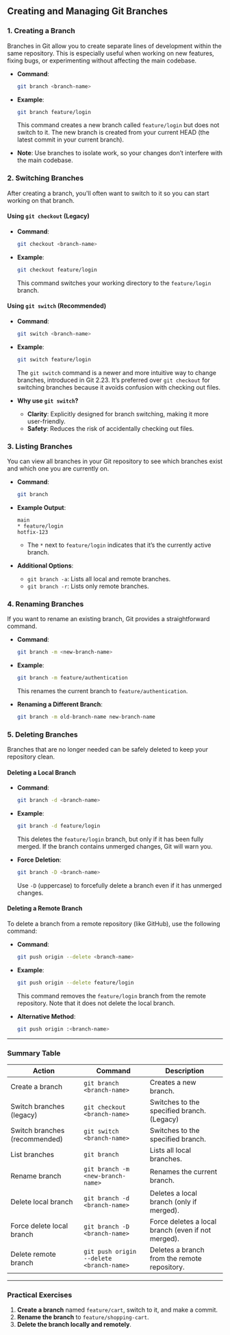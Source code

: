 

## **Creating and Managing Git Branches**

### **1. Creating a Branch**
Branches in Git allow you to create separate lines of development within the same repository. This is especially useful when working on new features, fixing bugs, or experimenting without affecting the main codebase.

- **Command**:
  ```bash
  git branch <branch-name>
  ```
- **Example**:
  ```bash
  git branch feature/login
  ```
  This command creates a new branch called `feature/login` but does not switch to it. The new branch is created from your current HEAD (the latest commit in your current branch).

- **Note**: Use branches to isolate work, so your changes don’t interfere with the main codebase.

### **2. Switching Branches**
After creating a branch, you'll often want to switch to it so you can start working on that branch.

#### **Using `git checkout` (Legacy)**
- **Command**:
  ```bash
  git checkout <branch-name>
  ```
- **Example**:
  ```bash
  git checkout feature/login
  ```
  This command switches your working directory to the `feature/login` branch.

#### **Using `git switch` (Recommended)**
- **Command**:
  ```bash
  git switch <branch-name>
  ```
- **Example**:
  ```bash
  git switch feature/login
  ```
  The `git switch` command is a newer and more intuitive way to change branches, introduced in Git 2.23. It’s preferred over `git checkout` for switching branches because it avoids confusion with checking out files.

- **Why use `git switch`?**
  - **Clarity**: Explicitly designed for branch switching, making it more user-friendly.
  - **Safety**: Reduces the risk of accidentally checking out files.

### **3. Listing Branches**
You can view all branches in your Git repository to see which branches exist and which one you are currently on.

- **Command**:
  ```bash
  git branch
  ```
- **Example Output**:
  ```
  main
  * feature/login
  hotfix-123
  ```
  - The `*` next to `feature/login` indicates that it’s the currently active branch.

- **Additional Options**:
  - `git branch -a`: Lists all local and remote branches.
  - `git branch -r`: Lists only remote branches.

### **4. Renaming Branches**
If you want to rename an existing branch, Git provides a straightforward command.

- **Command**:
  ```bash
  git branch -m <new-branch-name>
  ```
- **Example**:
  ```bash
  git branch -m feature/authentication
  ```
  This renames the current branch to `feature/authentication`.

- **Renaming a Different Branch**:
  ```bash
  git branch -m old-branch-name new-branch-name
  ```

### **5. Deleting Branches**
Branches that are no longer needed can be safely deleted to keep your repository clean.

#### **Deleting a Local Branch**
- **Command**:
  ```bash
  git branch -d <branch-name>
  ```
- **Example**:
  ```bash
  git branch -d feature/login
  ```
  This deletes the `feature/login` branch, but only if it has been fully merged. If the branch contains unmerged changes, Git will warn you.

- **Force Deletion**:
  ```bash
  git branch -D <branch-name>
  ```
  Use `-D` (uppercase) to forcefully delete a branch even if it has unmerged changes.

#### **Deleting a Remote Branch**
To delete a branch from a remote repository (like GitHub), use the following command:

- **Command**:
  ```bash
  git push origin --delete <branch-name>
  ```
- **Example**:
  ```bash
  git push origin --delete feature/login
  ```
  This command removes the `feature/login` branch from the remote repository. Note that it does not delete the local branch.

- **Alternative Method**:
  ```bash
  git push origin :<branch-name>
  ```

---

### **Summary Table**

| **Action**                  | **Command**                             | **Description**                                       |
|----------------------------|----------------------------------------|-------------------------------------------------------|
| Create a branch           | `git branch <branch-name>`             | Creates a new branch.                                 |
| Switch branches (legacy)  | `git checkout <branch-name>`           | Switches to the specified branch. (Legacy)            |
| Switch branches (recommended) | `git switch <branch-name>`           | Switches to the specified branch.                     |
| List branches             | `git branch`                           | Lists all local branches.                             |
| Rename branch             | `git branch -m <new-branch-name>`      | Renames the current branch.                           |
| Delete local branch       | `git branch -d <branch-name>`          | Deletes a local branch (only if merged).              |
| Force delete local branch | `git branch -D <branch-name>`          | Force deletes a local branch (even if not merged).    |
| Delete remote branch      | `git push origin --delete <branch-name>`| Deletes a branch from the remote repository.          |

---

### **Practical Exercises**
1. **Create a branch** named `feature/cart`, switch to it, and make a commit.
2. **Rename the branch** to `feature/shopping-cart`.
3. **Delete the branch locally and remotely**.

